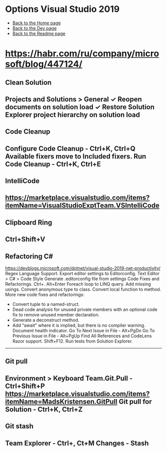 # Options Visual Studio 2019

- [Back to the Home page](../../README.md)
- [Back to the Dev page](../README.md)
- [Back to the Readme page](README.md)

https://habr.com/ru/company/microsoft/blog/447124/
====================================================================================================
Clean Solution
--------------
Projects and Solutions > General
✓ Reopen documents on solution load
✓ Restore Solution Explorer project hierarchy on solution load
----------------------------------------------------------------------------------------------------
Code Cleanup
------------
Configure Code Cleanup - Ctrl+K, Ctrl+Q
Available fixers move to Included fixers.
Run Code Cleanup - Ctrl+K, Ctrl+E
----------------------------------------------------------------------------------------------------
IntelliCode
-----------
https://marketplace.visualstudio.com/items?itemName=VisualStudioExptTeam.VSIntelliCode
----------------------------------------------------------------------------------------------------
Clipboard Ring
--------------
Ctrl+Shift+V
----------------------------------------------------------------------------------------------------
Refactoring C#
--------------
https://devblogs.microsoft.com/dotnet/visual-studio-2019-net-productivity/
Regex Language Support.
Export editor settings to Editorconfig.
Text Editor > C# > Code Style
  Generate .editorconfig file from settings
Code Fixes and Refactorings.
  Ctrl+.
  Alt+Enter
Foreach loop to LINQ query.
Add missing usings.
Convert anonymous type to class.
Convert local function to method.
More new code fixes and refactorings:
  - Convert tuple to a named-struct.
  - Dead code analysis for unused private members with an optional code fix to remove unused member declaration.
  - Generate a deconstruct method.
  - Add “await” where it is implied, but there is no compiler warning.
Document health indicator.
  Go To Next Issue in File - Alt+PgDn
  Go To Previous Issue in File - Alt+PgUp
Find All References and CodeLens Razor support.
  Shift+F12.
Run tests from Solution Explorer.
----------------------------------------------------------------------------------------------------
Git pull
--------
Environment > Keyboard
Team.Git.Pull - Ctrl+Shift+P
https://marketplace.visualstudio.com/items?itemName=MadsKristensen.GitPull
Git pull for Solution - Ctrl+K, Ctrl+Z
----------------------------------------------------------------------------------------------------
Git stash
---------
Team Explorer - Ctrl+\, Ct+M
Changes - Stash
----------------------------------------------------------------------------------------------------
